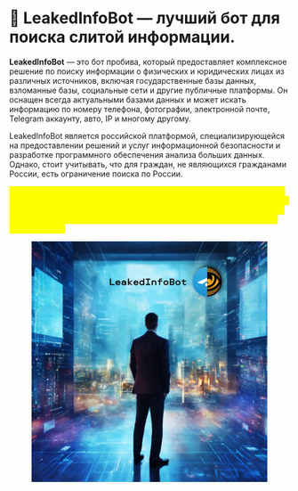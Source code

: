 # 🦋 LeakedInfoBot — лучший бот для поиска слитой информации.

**LeakedInfoBot** — это бот пробива, который предоставляет комплексное решение по поиску информации о физических и юридических лицах из различных источников, включая государственные базы данных, взломанные базы, социальные сети и другие публичные платформы. Он оснащен всегда актуальными базами данных и может искать информацию по номеру телефона, фотографии, электронной почте, Telegram аккаунту, авто, IP и многому другому.

LeakedInfoBot является российской платформой, специализирующейся на предоставлении решений и услуг информационной безопасности и разработке программного обеспечения анализа больших данных. Однако, стоит учитывать, что для граждан, не являющихся гражданами России, есть ограничение поиска по России.

<mark style="color:yellow;">Стоит помнить, что получение персональной информации без согласия человека может повлечь за собой уголовную ответственность. Поэтому использование таких ботов должно быть осуществлено в соответствии с законодательством вашей страны и при соблюдении прав и свобод других людей.</mark>

<figure><img src="../.gitbook/assets/leak2.jpg" alt=""><figcaption></figcaption></figure>
